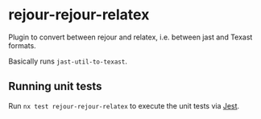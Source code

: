 # rejour-rejour-relatex

Plugin to convert between rejour and relatex, i.e. between jast and Texast formats.

Basically runs `jast-util-to-texast`.

## Running unit tests

Run `nx test rejour-rejour-relatex` to execute the unit tests via [Jest](https://jestjs.io).
